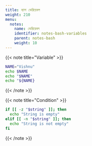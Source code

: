 ```yaml
---
title: ব্যাশ ভেরিয়েবল
weight: 210
menu:
  notes:
    name: ভেরিয়েবল
    identifier: notes-bash-variables
    parent: notes-bash
    weight: 10
---
```


<!-- Variable -->
{{< note title="Variable" >}}

```bash
NAME="Vishnu"
echo $NAME
echo "$NAME"
echo "${NAME}
```

{{< /note >}}

<!-- Condition -->
{{< note title="Condition" >}}

```bash
if [[ -z "$string" ]]; then
  echo "String is empty"
elif [[ -n "$string" ]]; then
  echo "String is not empty"
fi
```

{{< /note >}}